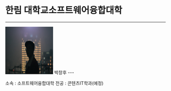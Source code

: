 # 한림 대학교소프트웨어융합대학
---

<img src=사진.jpg height=150 width=150>
박창후
---

소속 : 소프트웨어융합대학
전공 : 콘텐츠IT학과(예정)


